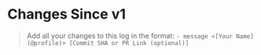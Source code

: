 # Changes Since v1

> Add all your changes to this log in the format: `- message <[Your Name](@profile)> [Commit SHA or PR Link (optional)]`
